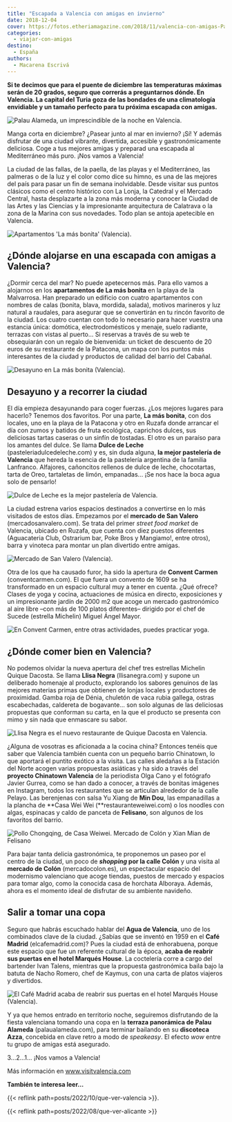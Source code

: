 ```yaml
---
title: "Escapada a Valencia con amigas en invierno"
date: 2018-12-04
cover: https://fotos.etheriamagazine.com/2018/11/valencia-con-amigas-Palau-Alameda.jpg
categories: 
  - viajar-con-amigas
destino: 
  - España
authors: 
  - Macarena Escrivá
---
```


**Si te decimos que para el puente de diciembre las temperaturas máximas serán de 20 
grados, seguro que correrás a preguntarnos dónde. En Valencia. La capital del Turia goza 
de las bondades de una climatología envidiable y un tamaño perfecto para tu próxima 
escapada con amigas.** 

![Palau Alameda, un imprescindible de la noche en Valencia.](https://fotos.etheriamagazine.com/2018/11/valencia-con-amigas-Palau-Alameda.jpg "Palau Alameda, un imprescindible de la noche en Valencia.")

Manga corta en diciembre? ¿Pasear junto al mar en invierno? ¡Sí! Y además disfrutar de 
una ciudad vibrante, divertida, accesible y gastronómicamente deliciosa. Coge a tus 
mejores amigas y preparad una escapada al Mediterráneo más puro. ¡Nos vamos a Valencia! 

La ciudad de las fallas, de la paella, de las playas y el Mediterráneo, las palmeras o 
de la luz y el color como dice su himno, es una de las mejores del país para pasar un 
fin de semana inolvidable. Desde visitar sus puntos clásicos como el centro histórico 
con La Lonja, la Catedral y el Mercado Central, hasta desplazarte a la zona más moderna 
y conocer la Ciudad de las Artes y las Ciencias y la impresionante arquitectura de 
Calatrava o la zona de la Marina con sus novedades. Todo plan se antoja apetecible en 
Valencia. 

![Apartamentos 'La más bonita' (Valencia).](https://fotos.etheriamagazine.com/2018/11/valencia-con-amigas-Apartamentos-La-Mas-Bonita.jpg "Apartamentos 'La más bonita' (Valencia).")

## ¿Dónde alojarse en una escapada con amigas a Valencia?

¿Dormir cerca del mar? No puede apetecernos más. Para ello vamos a alojarnos en los 
**apartamentos de La más bonita** en la playa de la Malvarrosa. Han preparado un 
edificio con cuatro apartamentos con nombres de calas (bonita, blava, mordida, salada), 
motivos marineros y luz natural a raudales, para asegurar que se convertirán en tu 
rincón favorito de la ciudad. Los cuatro cuentan con todo lo necesario para hacer 
vuestra una estancia única: domótica, electrodomésticos y menaje, suelo radiante, 
terrazas con vistas al puerto... Si reservas a través de su web te obsequiarán con un 
regalo de bienvenida: un ticket de descuento de 20 euros de su restaurante de la 
Patacona, un mapa con los puntos más interesantes de la ciudad y productos de calidad 
del barrio del Cabañal. 

![Desayuno en La más bonita (Valencia).](https://fotos.etheriamagazine.com/2018/11/valencia-con-amigas-Desayuno-La-Mas-bonita.jpg "Desayuno en La más bonita (Valencia).")

## Desayuno y a recorrer la ciudad

El día empieza desayunando para coger fuerzas. ¿Los mejores lugares para hacerlo? 
Tenemos dos favoritos. Por una parte, **La más bonita**, con dos locales, uno en la 
playa de la Patacona y otro en Ruzafa donde arrancar el día con zumos y batidos de fruta 
ecológica, caprichos dulces, sus deliciosas tartas caseras o un sinfín de tostadas. El 
otro es un paraíso para los amantes del dulce. Se llama **Dulce de Leche** 
(pasteleriadulcedeleche.com) y es, sin duda alguna, **la mejor pastelería de Valencia** 
que hereda la esencia de la pastelería argentina de la familia Lanfranco. Alfajores, 
cañoncitos rellenos de dulce de leche, chocotartas, tarta de Oreo, tartaletas de limón, 
empanadas... ¡Se nos hace la boca agua solo de pensarlo! 

![Dulce de Leche es la mejor pastelería de Valencia.](https://fotos.etheriamagazine.com/2018/11/valencia-con-amigas-Dulce-de-Leche.jpg "Dulce de Leche es la mejor pastelería de Valencia.")

La ciudad estrena varios espacios destinados a convertirse en lo más visitados de estos 
días. Empezamos por el **mercado de San Valero** (mercadosanvalero.com). Se trata del 
primer _street food market_ de Valencia, ubicado en Ruzafa, que cuenta con diez puestos 
diferentes (Aguacateria Club, Ostrarium bar, Poke Bros y Mangiamo!, entre otros), barra 
y vinoteca para montar un plan divertido entre amigas. 

![Mercado de San Valero (Valencia).](https://fotos.etheriamagazine.com/2018/11/valencia-con-amigas-Mercado-San-Valero.jpg "Mercado de San Valero (Valencia).")

Otra de los que ha causado furor, ha sido la apertura de **Convent Carmen** 
(conventcarmen.com). El que fuera un convento de 1609 se ha transformado en un espacio 
cultural muy a tener en cuenta. ¿Qué ofrece? Clases de yoga y cocina, actuaciones de 
música en directo, exposiciones y un impresionante jardín de 2000 m2 que acoge un 
mercado gastronómico al aire libre –con más de 100 platos diferentes– dirigido por el 
chef de Sucede (estrella Michelin) Miguel Ángel Mayor. 

![En Convent Carmen, entre otras actividades, puedes practicar yoga.](https://fotos.etheriamagazine.com/2018/11/valencia-con-amigas-Convent-Carmen-yoga.jpg "En Convent Carmen, entre otras actividades, puedes practicar yoga.")

## ¿Dónde comer bien en Valencia?

No podemos olvidar la nueva apertura del chef tres estrellas Michelin Quique Dacosta. Se 
llama **Llisa Negra** (llisanegra.com) y supone un deliberado homenaje al producto, 
explorando los sabores genuinos de las mejores materias primas que obtienen de lonjas 
locales y productores de proximidad. Gamba roja de Dénia, chuletón de vaca rubia 
gallega, ostras escabechadas, caldereta de bogavante... son solo algunas de las 
deliciosas propuestas que conforman su carta, en la que el producto se presenta con mimo 
y sin nada que enmascare su sabor. 

![Llisa Negra es el nuevo restaurante de Quique Dacosta en Valencia.](https://fotos.etheriamagazine.com/2018/11/valencia-con-amigas-Llisa-Negra-Quique-Dacosta.jpg "Llisa Negra es el nuevo restaurante de Quique Dacosta en Valencia.")

¿Alguna de vosotras es aficionada a la cocina china? Entonces tenéis que saber que 
Valencia también cuenta con un pequeño barrio Chinatown, lo que aportará el puntito 
exótico a la visita. Las calles aledañas a la Estación del Norte acogen varias 
propuestas asiáticas y ha sido a través del **proyecto Chinatown Valencia** de la 
periodista Olga Cano y el fotógrafo Javier Gurrea, como se han dado a conocer, a través 
de bonitas imágenes en Instagram, todos los restaurantes que se articulan alrededor de 
la calle Pelayo. Las berenjenas con salsa Yu Xiang de **Min Dou**, las empanadillas a la 
plancha de **Casa Wei Wei (**restauranteweiwei.com) o los noodles con algas, espinacas y 
caldo de panceta de **Felisano**, son algunos de los favoritos del barrio. 

![Pollo Chongqing, de Casa Weiwei. Mercado de Colón y Xian Mian de Felisano](https://fotos.etheriamagazine.com/2018/11/comer-en-valencia.jpg "Pollo Chongqing, de Casa Weiwei (Izq.). Mercado de Colón (Dcha. Arr.) y Xian Mian de Felisano (Dcha. Ab.)")

Para bajar tanta delicia gastronómica, te proponemos un paseo por el centro de la 
ciudad, un poco de **_shopping_ por la calle Colón** y una visita al **mercado de 
Colón** (mercadocolon.es), un espectacular espacio del modernismo valenciano que acoge 
tiendas, puestos de mercado y espacios para tomar algo, como la conocida casa de 
horchata Alboraya. Además, ahora es el momento ideal de disfrutar de su ambiente 
navideño. 

## Salir a tomar una copa

Seguro que habrás escuchado hablar del **Agua de Valencia**, uno de los combinados clave 
de la ciudad. ¿Sabías que se inventó en 1959 en el **Café Madrid** (elcafemadrid.com)? 
Pues la ciudad está de enhorabuena, porque este espacio que fue un referente cultural de 
la época, **acaba de reabrir sus puertas en el hotel Marqués House**. La coctelería 
corre a cargo del bartender Ivan Talens, mientras que la propuesta gastronómica baila 
bajo la batuta de Nacho Romero, chef de Kaymus, con una carta de platos viajeros y 
divertidos. 

![El Café Madrid acaba de reabrir sus puertas en el hotel Marqués House (Valencia).](https://fotos.etheriamagazine.com/2018/11/valencia-con-amigas-Cafe-Madrid.jpg "El Café Madrid acaba de reabrir sus puertas en el hotel Marqués House (Valencia).")

Y ya que hemos entrado en territorio noche, seguiremos disfrutando de la fiesta 
valenciana tomando una copa en la **terraza panorámica de Palau Alameda** 
(palaualameda.com), para terminar bailando en su **discoteca Azza**, concebida en clave 
retro a modo de _speakeasy_. El efecto _wow_ entre tu grupo de amigas está asegurado. 

3...2...1... ¡Nos vamos a Valencia! 

Más información en www.visitvalencia.com 

**También te interesa leer...** 

{{< reflink path=posts/2022/10/que-ver-valencia >}}. 

{{< reflink path=posts/2022/08/que-ver-alicante >}}
